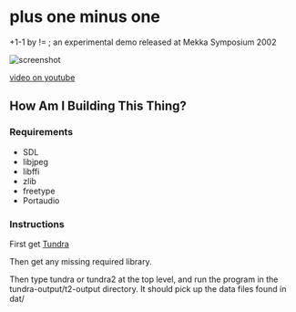 plus one minus one
==================
 
+1-1 by != ; an experimental demo released at Mekka Symposium 2002

![screenshot](http://img.youtube.com/vi/FaUoeXsHOFA/hqdefault.jpg)

[video on youtube](https://www.youtube.com/watch?v=FaUoeXsHOFA)

## How Am I Building This Thing?

### Requirements

- SDL
- libjpeg
- libffi
- zlib
- freetype
- Portaudio
  
### Instructions

First get [Tundra](https://github.com/deplinenoise/tundra)

Then get any missing required library.

Then type tundra or tundra2 at the top level, and run the program in
the tundra-output/t2-output directory. It should pick up the data
files found in dat/
